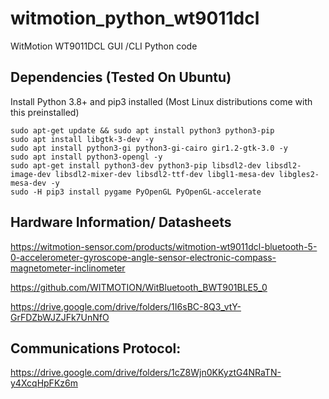# witmotion_python_wt9011dcl

WitMotion WT9011DCL GUI /CLI Python code

## Dependencies (Tested On Ubuntu)

Install Python 3.8+ and pip3 installed (Most Linux distributions come with this preinstalled)

    sudo apt-get update && sudo apt install python3 python3-pip
    sudo apt install libgtk-3-dev -y
    sudo apt install python3-gi python3-gi-cairo gir1.2-gtk-3.0 -y
    sudo apt install python3-opengl -y
    sudo apt-get install python3-dev python3-pip libsdl2-dev libsdl2-image-dev libsdl2-mixer-dev libsdl2-ttf-dev libgl1-mesa-dev libgles2-mesa-dev -y
    sudo -H pip3 install pygame PyOpenGL PyOpenGL-accelerate

## Hardware Information/ Datasheets

https://witmotion-sensor.com/products/witmotion-wt9011dcl-bluetooth-5-0-accelerometer-gyroscope-angle-sensor-electronic-compass-magnetometer-inclinometer

https://github.com/WITMOTION/WitBluetooth_BWT901BLE5_0

https://drive.google.com/drive/folders/1I6sBC-8Q3_vtY-GrFDZbWJZJFk7UnNfO

## Communications Protocol:

https://drive.google.com/drive/folders/1cZ8Wjn0KKyztG4NRaTN-y4XcqHpFKz6m
